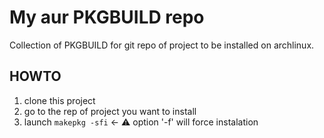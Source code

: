 # My aur PKGBUILD repo

Collection of PKGBUILD for git repo of project  to be installed on archlinux.

## HOWTO

1. clone this project
2. go to the rep of project you want to install
3. launch `makepkg -sfi` <- ⚠ option '-f' will force instalation
